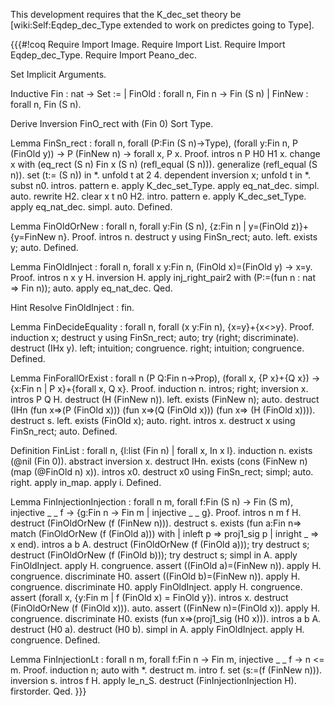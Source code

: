 This development requires that the K_dec_set theory be [wiki:Self:Eqdep_dec_Type extended to work on predictes going to Type].

{{{#!coq
Require Import Image.
Require Import List.
Require Import Eqdep_dec_Type.
Require Import Peano_dec.

Set Implicit Arguments.

Inductive Fin : nat -> Set :=
| FinOld : forall n, Fin n -> Fin (S n)
| FinNew : forall n, Fin (S n).

Derive Inversion FinO_rect with (Fin 0) Sort Type.

Lemma FinSn_rect :
 forall n,
 forall (P:Fin (S n)->Type),
 (forall y:Fin n, P (FinOld y)) ->
 P (FinNew n) ->
 forall x, P x.
Proof.
intros n P H0 H1 x.
change x with (eq_rect (S n) Fin x (S n) (refl_equal (S n))).
generalize (refl_equal (S n)).
set (t:= (S n)) in *.
unfold t at 2 4.
dependent inversion x;
unfold t in *.
subst n0.
intros.
pattern e.
apply K_dec_set_Type.
apply eq_nat_dec.
simpl.
auto.
rewrite H2.
clear x t n0 H2.
intro.
pattern e.
apply K_dec_set_Type.
apply eq_nat_dec.
simpl.
auto.
Defined.

Lemma FinOldOrNew : forall n, 
forall y:Fin (S n), 
{z:Fin n | y=(FinOld z)}+{y=FinNew n}.
Proof.
intros n.
destruct y using FinSn_rect; auto.
left.
exists y; auto.
Defined.

Lemma FinOldInject : forall n, forall x y:Fin n, (FinOld x)=(FinOld y) -> x=y.
Proof.
intros n x y H.
inversion H.
apply inj_right_pair2 with (P:=(fun n : nat => Fin n)); auto.
apply eq_nat_dec.
Qed.

Hint Resolve FinOldInject : fin.

Lemma FinDecideEquality : forall n, forall (x y:Fin n), {x=y}+{x<>y}.
Proof.
induction x;
destruct y using FinSn_rect; auto; try (right; discriminate).
destruct (IHx y).
left; intuition; congruence.
right; intuition; congruence.
Defined.

Lemma FinForallOrExist : forall n 
(P Q:Fin n->Prop), 
(forall x, {P x}+{Q x}) -> 
{x:Fin n | P x}+{forall x, Q x}.
Proof.
induction n.
intros; right; inversion x.
intros P Q H.
destruct (H (FinNew n)).
left.
exists (FinNew n); auto.
destruct (IHn (fun x=>(P (FinOld x)))
              (fun x=>(Q (FinOld x)))
              (fun x=> (H (FinOld x)))).
destruct s.
left.
exists (FinOld x); auto.
right.
intros x.
destruct x using FinSn_rect; auto.
Defined.

Definition FinList : forall n, {l:list (Fin n) | forall x, In x l}.
induction n.
exists (@nil (Fin 0)).
abstract inversion x.
destruct IHn.
exists (cons (FinNew n) (map (@FinOld n) x)).
intros x0.
destruct x0 using FinSn_rect; simpl; auto.
right.
apply in_map.
apply i.
Defined.

Lemma FinInjectionInjection : forall n m, forall f:Fin (S n) -> Fin (S m), injective _ _ f -> {g:Fin n -> Fin m | injective _ _ g}.
Proof.
intros n m f H.
destruct (FinOldOrNew (f (FinNew n))).
destruct s.
exists (fun a:Fin n=>
match (FinOldOrNew (f (FinOld a))) with
| inleft p => proj1_sig p
| inright _ => x
end).
intros a b A.
destruct (FinOldOrNew (f (FinOld a))); try destruct s;
destruct (FinOldOrNew (f (FinOld b))); try destruct s;
simpl in A.
apply FinOldInject.
apply H.
congruence.
assert ((FinOld a)=(FinNew n)).
apply H.
congruence.
discriminate H0.
assert ((FinOld b)=(FinNew n)).
apply H.
congruence.
discriminate H0.
apply FinOldInject.
apply H.
congruence.
assert (forall x, {y:Fin m | f (FinOld x) = FinOld y}).
intros x.
destruct (FinOldOrNew (f (FinOld x))).
auto.
assert ((FinNew n)=(FinOld x)).
apply H.
congruence.
discriminate H0.
exists (fun x=>(proj1_sig (H0 x))).
intros a b A.
destruct (H0 a).
destruct (H0 b).
simpl in A.
apply FinOldInject.
apply H.
congruence.
Defined.

Lemma FinInjectionLt : forall n m, forall f:Fin n -> Fin m, injective _ _ f -> n <= m.
Proof.
induction n; auto with *.
destruct m.
intro f.
set (s:=(f (FinNew n))).
inversion s.
intros f H.
apply le_n_S.
destruct (FinInjectionInjection H).
firstorder.
Qed.
}}}
